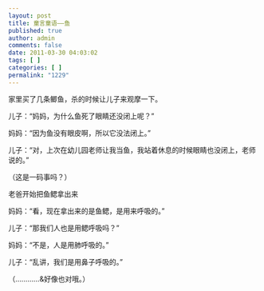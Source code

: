 ```yaml
---
layout: post
title: 童言童语——鱼
published: true
author: admin
comments: false
date: 2011-03-30 04:03:02
tags: [ ]
categories: [ ]
permalink: "1229"
---
```

家里买了几条鲫鱼，杀的时候让儿子来观摩一下。


  


儿子：“妈妈，为什么鱼死了眼睛还没闭上呢？”


  


妈妈：“因为鱼没有眼皮啊，所以它没法闭上。”


  


儿子：“对，上次在幼儿园老师让我当鱼，我站着休息的时候眼睛也没闭上，老师说的。”


  


（这是一码事吗？）


  


老爸开始把鱼鳃拿出来


  


妈妈：“看，现在拿出来的是鱼鳃，是用来呼吸的。”


  


儿子：“那我们人也是用鳃呼吸吗？”


  


妈妈：“不是，人是用肺呼吸的。”


  


儿子：“乱讲，我们是用鼻子呼吸的。”


  


（…………&好像也对哦。）